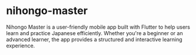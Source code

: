 # nihongo-master
Nihongo Master is a user-friendly mobile app built with Flutter to help users learn and practice Japanese efficiently. Whether you're a beginner or an advanced learner, the app provides a structured and interactive learning experience.

